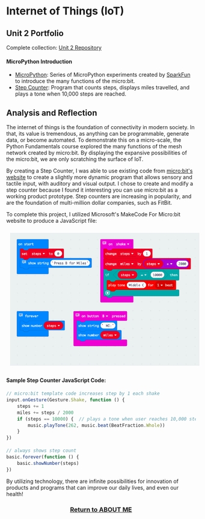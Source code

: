 # Internet of Things (IoT)

## Unit 2 Portfolio
Complete collection: [Unit 2 Repository](https://github.com/samcabano/IoT)

#### MicroPython Introduction
   - [MicroPython](https://github.com/samcabano/IoT/blob/master/Micro:bit/microbit.py): Series of MicroPython experiments created by [SparkFun](https://learn.sparkfun.com/tutorials/getting-started-with-micropython-and-the-sparkfun-inventors-kit-for-microbit) to introduce the many functions of the micro:bit.
   - [Step Counter](https://github.com/samcabano/IoT/blob/master/Choose%20Your%20Adventure/Step_Counter.js): Program that counts steps, displays miles travelled, and plays a tone when 10,000 steps are reached.

## Analysis and Reflection

The internet of things is the foundation of connectivity in modern society. In that, its value is tremendous, as anything can be programmable, generate data, or become automated. To demonstrate this on a micro-scale, the Python Fundamentals course explored the many functions of the mesh network created by micro:bit. By displaying the expansive possibilities of the micro:bit, we are only scratching the surface of IoT. 

By creating a Step Counter, I was able to use existing code from [micro:bit's website](https://microbit.org/en/2018-02-13-iet-lessons-11/) to create a slightly more dynamic program that allows sensory and tactile input, with auditory and visual output. I chose to create and modify a step counter because I found it interesting you can use micro:bit as a working product prototype. Step counters are increasing in popularity, and are the foundation of multi-million dollar companies, such as FitBit. 

To complete this project, I utilized Microsoft's MakeCode For Micro:bit website to produce a JavaScript file:

<img src="Make_Code.png" align="center" style="margin: 10px"> 

#### Sample Step Counter JavaScript Code:
```javascript
// micro:bit template code increases step by 1 each shake
input.onGesture(Gesture.Shake, function () {
    steps += 1
    miles += steps / 2000
    if (steps == 10000) {  // plays a tone when user reaches 10,000 steps
        music.playTone(262, music.beat(BeatFraction.Whole))
    }
})

// always shows step count
basic.forever(function () {
    basic.showNumber(steps)
})
```

By utilizing technology, there are infinite possibilities for innovation of products and programs that can improve our daily lives, and even our health!

<h3 align="center">
  <a href="https://samcabano.github.io/cabano-profile/">Return to ABOUT ME</a>
</h3>
